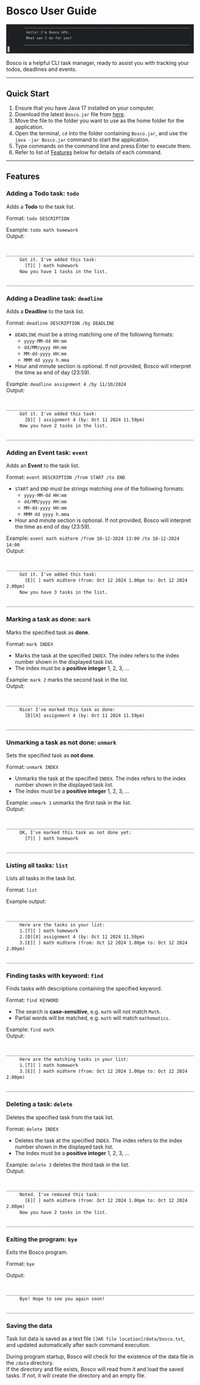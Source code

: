 # Bosco User Guide

![Bosco start screen](bosco_start.png)

Bosco is a helpful CLI task manager, ready to assist you with tracking your todos, deadlines and events.

---

## Quick Start

1. Ensure that you have Java 17 installed on your computer.
2. Download the latest `Bosco.jar` file from [here](https://github.com/jinzihan2002/ip/releases).
3. Move the file to the folder you want to use as the home folder for the application.
4. Open the terminal, `cd` into the folder containing `Bosco.jar`, and use the `java -jar Bosco.jar` 
   command to start the application.
5. Type commands on the command line and press Enter to execute them.
6. Refer to list of [Features](#Features) below for details of each command.

---

## Features

### Adding a Todo task: `todo`

Adds a **Todo** to the task list.

Format: `todo DESCRIPTION`

Example: `todo math homework`  
Output:
```
	________________________________________________________________________________
	 Got it. I've added this task:
	   [T][ ] math homework
	 Now you have 1 tasks in the list.
	________________________________________________________________________________

```

### Adding a Deadline task: `deadline`

Adds a **Deadline** to the task list.

Format: `deadline DESCRIPTION /by DEADLINE`
- `DEADLINE` must be a string matching one of the following formats:
  - `yyyy-MM-dd HH:mm`
  - `dd/MM/yyyy HH:mm`
  - `MM-dd-yyyy HH:mm`
  - `MMM dd yyyy h.mma`
- Hour and minute section is optional. If not provided, 
  Bosco will interpret the time as end of day (23:59).

Example: `deadline assignment 4 /by 11/10/2024`  
Output:
```
	________________________________________________________________________________
	 Got it. I've added this task:
	   [D][ ] assignment 4 (by: Oct 11 2024 11.59pm)
	 Now you have 2 tasks in the list.
	________________________________________________________________________________
```

### Adding an Event task: `event`

Adds an **Event** to the task list.

Format: `event DESCRIPTION /from START /to END`
- `START` and `END` must be strings matching one of the following formats:
   - `yyyy-MM-dd HH:mm`
   - `dd/MM/yyyy HH:mm`
   - `MM-dd-yyyy HH:mm`
   - `MMM dd yyyy h.mma`
- Hour and minute section is optional. If not provided,
  Bosco will interpret the time as end of day (23:59).

Example: `event math midterm /from 10-12-2024 13:00 /to 10-12-2024 14:00`  
Output:
```
	________________________________________________________________________________
	 Got it. I've added this task:
	   [E][ ] math midterm (from: Oct 12 2024 1.00pm to: Oct 12 2024 2.00pm)
	 Now you have 3 tasks in the list.
	________________________________________________________________________________
```

### Marking a task as done: `mark`

Marks the specified task as **done**.

Format: `mark INDEX`
- Marks the task at the specified `INDEX`. The index refers to the index number shown in the displayed task list.
- The index must be a **positive integer** 1, 2, 3, ...

Example: `mark 2` marks the second task in the list.  
Output: 
```
	________________________________________________________________________________
	 Nice! I've marked this task as done:
	   [D][X] assignment 4 (by: Oct 11 2024 11.59pm)
	________________________________________________________________________________
```

### Unmarking a task as not done: `unmark`

Sets the specified task as **not done**.

Format: `unmark INDEX`
- Unmarks the task at the specified `INDEX`. The index refers to the index number shown in the displayed task list.
- The index must be a **positive integer** 1, 2, 3, ...

Example: `unmark 1` unmarks the first task in the list.  
Output:
```
	________________________________________________________________________________
	 OK, I've marked this task as not done yet:
	   [T][ ] math homework
	________________________________________________________________________________
```

### Listing all tasks: `list`

Lists all tasks in the task list.

Format: `list`

Example output:
```
	________________________________________________________________________________
	 Here are the tasks in your list:
	 1.[T][ ] math homework
	 2.[D][X] assignment 4 (by: Oct 11 2024 11.59pm)
	 3.[E][ ] math midterm (from: Oct 12 2024 1.00pm to: Oct 12 2024 2.00pm)
	________________________________________________________________________________
```

### Finding tasks with keyword: `find`

Finds tasks with descriptions containing the specified keyword.

Format: `find KEYWORD`
- The search is **case-sensitive**, e.g. `math` will not match `Math`.
- Partial words will be matched, e.g. `math` will match `mathematics`.

Example: `find math`  
Output:
```
	________________________________________________________________________________
	 Here are the matching tasks in your list:
	 1.[T][ ] math homework
	 3.[E][ ] math midterm (from: Oct 12 2024 1.00pm to: Oct 12 2024 2.00pm)
	________________________________________________________________________________
```

### Deleting a task: `delete`

Deletes the specified task from the task list.

Format: `delete INDEX`
- Deletes the task at the specified `INDEX`. The index refers to the index number shown in the displayed task list.
- The index must be a **positive integer** 1, 2, 3, ...

Example: `delete 3` deletes the third task in the list.  
Output:
```
	________________________________________________________________________________
	 Noted. I've removed this task:
	   [E][ ] math midterm (from: Oct 12 2024 1.00pm to: Oct 12 2024 2.00pm)
	 Now you have 2 tasks in the list.
	________________________________________________________________________________

```

### Exiting the program: `bye`

Exits the Bosco program.

Format: `bye`

Output:
```
	________________________________________________________________________________
	 Bye! Hope to see you again soon!
	________________________________________________________________________________
```

### Saving the data

Task list data is saved as a text file `[JAR file location]/data/bosco.txt`,
and updated automatically after each command execution.

During program startup, Bosco will check for the existence of the data file
in the `/data` directory.  
If the directory and file exists, Bosco will read 
from it and load the saved tasks. If not, it will create the directory and 
an empty file.
